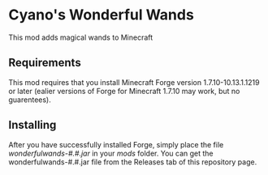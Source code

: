 # Cyano's Wonderful Wands
This mod adds magical wands to Minecraft

## Requirements
This mod requires that you install Minecraft Forge version 1.7.10-10.13.1.1219 or later (ealier versions of Forge for Minecraft 1.7.10 may work, but no guarentees).

## Installing
After you have successfully installed Forge, simply place the file *wonderfulwands-#.#.jar* in your *mods* folder. You can get the wonderfulwands-#.#.jar file from the Releases tab of this repository page.

